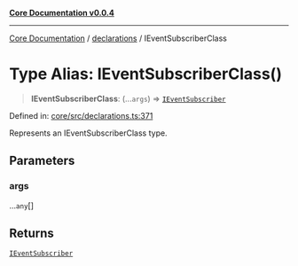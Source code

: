 [**Core Documentation v0.0.4**](../../README.md)

***

[Core Documentation](../../modules.md) / [declarations](../README.md) / IEventSubscriberClass

# Type Alias: IEventSubscriberClass()

> **IEventSubscriberClass**: (...`args`) => [`IEventSubscriber`](../interfaces/IEventSubscriber.md)

Defined in: [core/src/declarations.ts:371](https://github.com/stonemjs/core/blob/8c14a336c794eb98d8513b950cb1c2786962eaaf/src/declarations.ts#L371)

Represents an IEventSubscriberClass type.

## Parameters

### args

...`any`[]

## Returns

[`IEventSubscriber`](../interfaces/IEventSubscriber.md)
